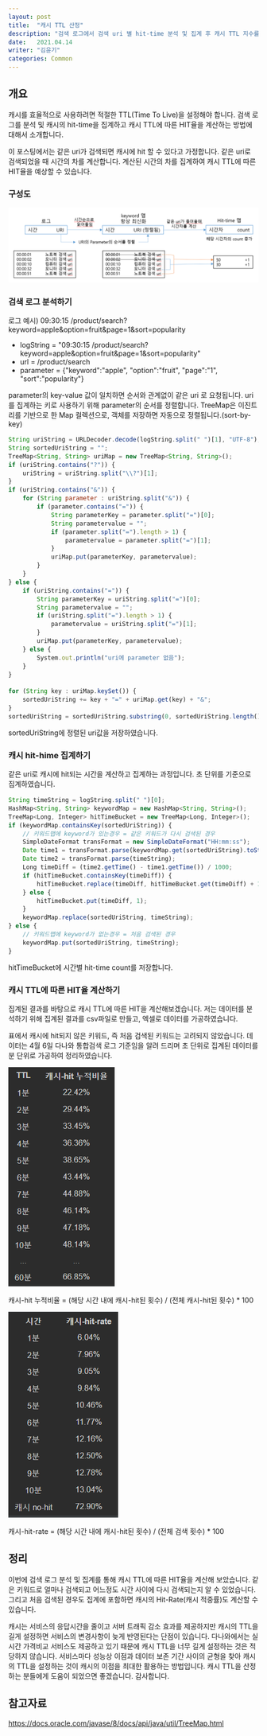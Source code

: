 ```yaml
---
layout: post
title:  "캐시 TTL 산정"
description: "검색 로그에서 검색 uri 별 hit-time 분석 및 집계 후 캐시 TTL 지수를 산정하기"
date:   2021.04.14 
writer: "김윤기" 
categories: Common
---
```


## 개요
캐시를 효율적으로 사용하려면 적절한 TTL(Time To Live)을 설정해야 합니다. 
검색 로그를 분석 및 캐시의 hit-time을 집계하고 캐시 TTL에 따른 HIT율을 계산하는 방법에 대해서 소개합니다.

이 포스팅에서는 같은 uri가 검색되면 캐시에 hit 할 수 있다고 가정합니다. 
같은 uri로 검색되었을 때 시간의 차를 계산합니다. 
계산된 시간의 차를 집계하여 캐시 TTL에 따른 HIT율을 예상할 수 있습니다.

### 구성도
![/images/2021-04-14-Common-Cache-Time-to-live/2021-04-14_system.png](/images/2021-04-14-Common-Cache-Time-to-live/2021-04-14_system.png)

### 검색 로그 분석하기
로그 예시) 09:30:15 /product/search?keyword=apple&option=fruit&page=1&sort=popularity
- logString = "09:30:15 /product/search?keyword=apple&option=fruit&page=1&sort=popularity"
- url = /product/search
- parameter = {"keyword":"apple", "option":"fruit", "page":"1", "sort":"popularity"} 

parameter의 key-value 값이 일치하면 순서와 관계없이 같은 uri 로 요청됩니다.
uri를 집계하는 키로 사용하기 위해 parameter의 순서를 정렬합니다. 
TreeMap은 이진트리를 기반으로 한 Map 컬렉션으로, 객체를 저장하면 자동으로 정렬됩니다.(sort-by-key)
```jsx
String uriString = URLDecoder.decode(logString.split(" ")[1], "UTF-8");
String sortedUriString = "";
TreeMap<String, String> uriMap = new TreeMap<String, String>();
if (uriString.contains("?")) {
    uriString = uriString.split("\\?")[1];
}
if (uriString.contains("&")) {
    for (String parameter : uriString.split("&")) {
        if (parameter.contains("=")) {
            String parameterKey = parameter.split("=")[0];
            String parametervalue = "";
            if (parameter.split("=").length > 1) {
                parametervalue = parameter.split("=")[1];
            }
            uriMap.put(parameterKey, parametervalue);
        }
    }
} else {
    if (uriString.contains("=")) {
        String parameterKey = uriString.split("=")[0];
        String parametervalue = "";
        if (uriString.split("=").length > 1) {
            parametervalue = uriString.split("=")[1];
        }
        uriMap.put(parameterKey, parametervalue);
    } else {
        System.out.println("uri에 parameter 없음");
    }
}

for (String key : uriMap.keySet()) {
    sortedUriString += key + "=" + uriMap.get(key) + "&";
}
sortedUriString = sortedUriString.substring(0, sortedUriString.length() - 1);
```
sortedUriString에 정렬된 uri값을 저장하였습니다. 

### 캐시 hit-hime 집계하기
같은 uri로 캐시에 hit되는 시간을 계산하고 집계하는 과정입니다.
초 단위를 기준으로 집계하였습니다.
```jsx
String timeString = logString.split(" ")[0];
HashMap<String, String> keywordMap = new HashMap<String, String>();
TreeMap<Long, Integer> hitTimeBucket = new TreeMap<Long, Integer>();
if (keywordMap.containsKey(sortedUriString)) {
    // 키워드맵에 keyword가 있는경우 = 같은 키워드가 다시 검색된 경우 
    SimpleDateFormat transFormat = new SimpleDateFormat("HH:mm:ss");
    Date time1 = transFormat.parse(keywordMap.get(sortedUriString).toString());
    Date time2 = transFormat.parse(timeString);
    Long timeDiff = (time2.getTime() - time1.getTime()) / 1000;
    if (hitTimeBucket.containsKey(timeDiff)) {
        hitTimeBucket.replace(timeDiff, hitTimeBucket.get(timeDiff) + 1);
    } else {
        hitTimeBucket.put(timeDiff, 1);
    }
    keywordMap.replace(sortedUriString, timeString);
} else {
    // 키워드맵에 keyword가 없는경우 = 처음 검색된 경우
    keywordMap.put(sortedUriString, timeString);
}
```
hitTimeBucket에 시간별 hit-time count를 저장합니다.

### 캐시 TTL에 따른 HIT율 계산하기
집계된 결과를 바탕으로 캐시 TTL에 따른 HIT을 계산해보겠습니다. 
저는 데이터를 분석하기 위해 집계된 결과를 csv파일로 만들고, 엑셀로 데이터를 가공하였습니다.

표에서 캐시에 hit되지 않은 키워드, 즉 처음 검색된 키워드는 고려되지 않았습니다. 
데이터는 4월 6일 다나와 통합검색 로그 기준임을 알려 드리며 초 단위로 집계된 데이터를 분 단위로 가공하여 정리하였습니다.

![/images/2021-04-14-Common-Cache-Time-to-live/2021-04-14_table.png](/images/2021-04-14-Common-Cache-Time-to-live/2021-04-14_table.png)

캐시-hit 누적비율 = (해당 시간 내에 캐시-hit된 횟수) / (전체 캐시-hit된 횟수) * 100

![/images/2021-04-14-Common-Cache-Time-to-live/2021-04-14_table2.png](/images/2021-04-14-Common-Cache-Time-to-live/2021-04-14_table2.png)

캐시-hit-rate = (해당 시간 내에 캐시-hit된 횟수) / (전체 검색 횟수) * 100

## 정리
이번에 검색 로그 분석 및 집계를 통해 캐시 TTL에 따른 HIT율을 계산해 보았습니다. 
같은 키워드로 얼마나 검색되고 어느정도 시간 사이에 다시 검색되는지 알 수 있었습니다. 
그리고 처음 검색된 경우도 집계에 포함하면 캐시의 Hit-Rate(캐시 적중률)도 계산할 수 있습니다.

캐시는 서비스의 응답시간을 줄이고 서버 트래픽 감소 효과를 제공하지만 캐시의 TTL을 길게 설정하면 서비스의 변경사항이 늦게 반영된다는 단점이 있습니다.
다나와에서는 실시간 가격비교 서비스도 제공하고 있기 때문에 캐시 TTL을 너무 길게 설정하는 것은 적당하지 않습니다.
서비스마다 성능상 이점과 데이터 보존 기간 사이의 균형을 찾아 캐시의 TTL을 설정하는 것이 캐시의 이점을 최대한 활용하는 방법입니다.
캐시 TTL을 산정하는 분들에게 도움이 되었으면 좋겠습니다. 
감사합니다.

## 참고자료
https://docs.oracle.com/javase/8/docs/api/java/util/TreeMap.html
